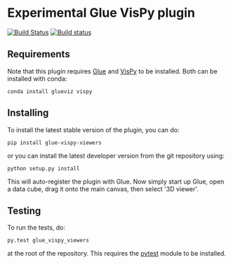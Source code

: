 Experimental Glue VisPy plugin
==============================

[![Build Status](https://travis-ci.org/glue-viz/glue-3d-viewer.svg)](https://travis-ci.org/glue-viz/glue-3d-viewer?branch=master)
[![Build status](https://ci.appveyor.com/api/projects/status/1gov2vtuesjnij69/branch/master?svg=true)](https://ci.appveyor.com/project/astrofrog/glue-3d-viewer/branch/master)

Requirements
------------

Note that this plugin requires [Glue](http://glueviz.org/) and
[VisPy](http://vispy.org/) to be installed. Both can be installed with conda:

    conda install glueviz vispy

Installing
----------

To install the latest stable version of the plugin, you can do:

    pip install glue-vispy-viewers
    
or you can install the latest developer version from the git repository using:

    python setup.py install
    
This will auto-register the plugin with Glue. Now simply start up Glue, open a
data cube, drag it onto the main canvas, then select '3D viewer'.

Testing
-------

To run the tests, do:

    py.test glue_vispy_viewers

at the root of the repository. This requires the [pytest](http://pytest.org) module to be installed.
